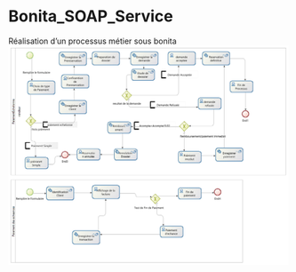 # Bonita_SOAP_Service
Réalisation d’un processus métier sous bonita
![alt text](https://github.com/MedRist/Bonita_SOAP_Service/blob/master/diagramme-1.jpg)
